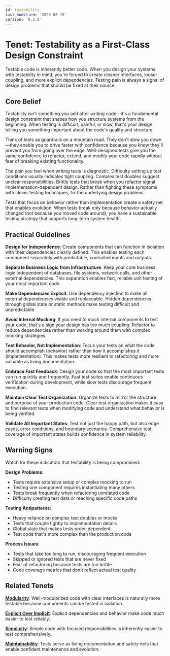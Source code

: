 ```yaml
---
id: testability
last_modified: '2025-06-15'
version: '0.2.0'
---
```


# Tenet: Testability as a First-Class Design Constraint

Testable code is inherently better code. When you design your systems with testability in mind, you're forced to create cleaner interfaces, looser coupling, and more explicit dependencies. Testing pain is always a signal of design problems that should be fixed at their source.

## Core Belief

Testability isn't something you add after writing code—it's a fundamental design constraint that shapes how you structure systems from the beginning. When testing is difficult, painful, or slow, that's your design telling you something important about the code's quality and structure.

Think of tests as guardrails on a mountain road. They don't slow you down—they enable you to drive faster with confidence because you know they'll prevent you from going over the edge. Well-designed tests give you the same confidence to refactor, extend, and modify your code rapidly without fear of breaking existing functionality.

The pain you feel when writing tests is diagnostic. Difficulty setting up test conditions usually indicates tight coupling. Complex test doubles suggest unclear responsibilities. Brittle tests that break when you refactor signal implementation-dependent design. Rather than fighting these symptoms with clever testing techniques, fix the underlying design problems.

Tests that focus on behavior rather than implementation create a safety net that enables evolution. When tests break only because behavior actually changed (not because you moved code around), you have a sustainable testing strategy that supports long-term system health.

## Practical Guidelines

**Design for Independence**: Create components that can function in isolation with their dependencies clearly defined. This enables testing each component separately with predictable, controlled inputs and outputs.

**Separate Business Logic from Infrastructure**: Keep your core business logic independent of databases, file systems, network calls, and other external dependencies. This separation enables fast, reliable unit testing of your most important code.

**Make Dependencies Explicit**: Use dependency injection to make all external dependencies visible and replaceable. Hidden dependencies through global state or static methods make testing difficult and unpredictable.

**Avoid Internal Mocking**: If you need to mock internal components to test your code, that's a sign your design has too much coupling. Refactor to reduce dependencies rather than working around them with complex mocking strategies.

**Test Behavior, Not Implementation**: Focus your tests on what the code should accomplish (behavior) rather than how it accomplishes it (implementation). This makes tests more resilient to refactoring and more valuable as living documentation.

**Embrace Fast Feedback**: Design your code so that the most important tests can run quickly and frequently. Fast test suites enable continuous verification during development, while slow tests discourage frequent execution.

**Maintain Clear Test Organization**: Organize tests to mirror the structure and purpose of your production code. Clear test organization makes it easy to find relevant tests when modifying code and understand what behavior is being verified.

**Validate All Important States**: Test not just the happy path, but also edge cases, error conditions, and boundary scenarios. Comprehensive test coverage of important states builds confidence in system reliability.

## Warning Signs

Watch for these indicators that testability is being compromised:

**Design Problems**:
- Tests require extensive setup or complex mocking to run
- Testing one component requires instantiating many others
- Tests break frequently when refactoring unrelated code
- Difficulty creating test data or reaching specific code paths

**Testing Antipatterns**:
- Heavy reliance on complex test doubles or mocks
- Tests that couple tightly to implementation details
- Global state that makes tests order-dependent
- Test code that's more complex than the production code

**Process Issues**:
- Tests that take too long to run, discouraging frequent execution
- Skipped or ignored tests that are never fixed
- Fear of refactoring because tests are too brittle
- Code coverage metrics that don't reflect actual test quality

## Related Tenets

**[Modularity](modularity.md)**: Well-modularized code with clear interfaces is naturally more testable because components can be tested in isolation.

**[Explicit Over Implicit](explicit-over-implicit.md)**: Explicit dependencies and behavior make code much easier to test reliably.

**[Simplicity](simplicity.md)**: Simple code with focused responsibilities is inherently easier to test comprehensively.

**[Maintainability](maintainability.md)**: Tests serve as living documentation and safety nets that enable confident maintenance and evolution.
